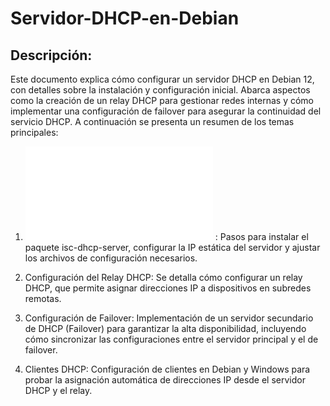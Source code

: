 # Servidor-DHCP-en-Debian

## Descripción:

Este documento explica cómo configurar un servidor DHCP en Debian 12, con detalles sobre la instalación y configuración inicial. Abarca aspectos como la creación de un relay DHCP para gestionar redes internas y cómo implementar una configuración de failover para asegurar la continuidad del servicio DHCP. A continuación se presenta un resumen de los temas principales:

1. ![Instalación de DHCP en Server](Server.md) : Pasos para instalar el paquete isc-dhcp-server, configurar la IP estática del servidor y ajustar los archivos de configuración necesarios.

2. Configuración del Relay DHCP: Se detalla cómo configurar un relay DHCP, que permite asignar direcciones IP a dispositivos en subredes remotas.

3. Configuración de Failover: Implementación de un servidor secundario de DHCP (Failover) para garantizar la alta disponibilidad, incluyendo cómo sincronizar las configuraciones entre el servidor principal y el de failover.

4. Clientes DHCP: Configuración de clientes en Debian y Windows para probar la asignación automática de direcciones IP desde el servidor DHCP y el relay.
